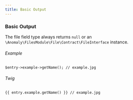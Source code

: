 ```yaml
---
title: Basic Output 
---
```


### Basic Output

The file field type always returns `null` or an `\Anomaly\FilesModule\File\Contract\FileInterface` instance.

###### Example

    $entry->example->getName(); // example.jpg

###### Twig

    {{ entry.example.getName() }} // example.jpg
